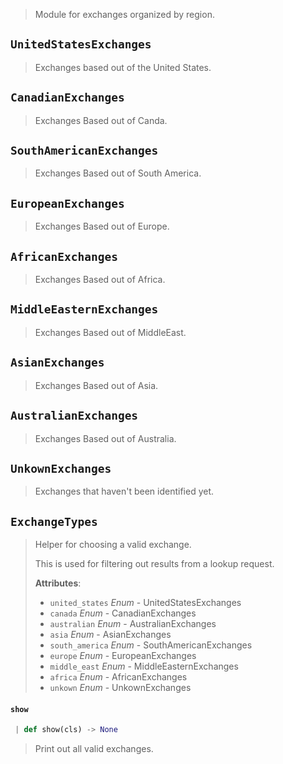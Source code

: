 > Module for exchanges organized by region.

<a name="exchanges.UnitedStatesExchanges"></a>
## `UnitedStatesExchanges`

> Exchanges based out of the United States.

<a name="exchanges.CanadianExchanges"></a>
## `CanadianExchanges`

> Exchanges Based out of Canda.

<a name="exchanges.SouthAmericanExchanges"></a>
## `SouthAmericanExchanges`

> Exchanges Based out of South America.

<a name="exchanges.EuropeanExchanges"></a>
## `EuropeanExchanges`

> Exchanges Based out of Europe.

<a name="exchanges.AfricanExchanges"></a>
## `AfricanExchanges`

> Exchanges Based out of Africa.

<a name="exchanges.MiddleEasternExchanges"></a>
## `MiddleEasternExchanges`

> Exchanges Based out of MiddleEast.

<a name="exchanges.AsianExchanges"></a>
## `AsianExchanges`

> Exchanges Based out of Asia.

<a name="exchanges.AustralianExchanges"></a>
## `AustralianExchanges`

> Exchanges Based out of Australia.

<a name="exchanges.UnkownExchanges"></a>
## `UnkownExchanges`

> Exchanges that haven't been identified yet.

<a name="exchanges.ExchangeTypes"></a>
## `ExchangeTypes`

> Helper for choosing a valid exchange.
> 
> This is used for filtering out results from a lookup request.
> 
> **Attributes**:
> 
> - `united_states` _Enum_ - UnitedStatesExchanges
> - `canada` _Enum_ - CanadianExchanges
> - `australian` _Enum_ - AustralianExchanges
> - `asia` _Enum_ - AsianExchanges
> - `south_america` _Enum_ - SouthAmericanExchanges
> - `europe` _Enum_ - EuropeanExchanges
> - `middle_east` _Enum_ - MiddleEasternExchanges
> - `africa` _Enum_ - AfricanExchanges
> - `unkown` _Enum_ - UnkownExchanges

<a name="exchanges.ExchangeTypes.show"></a>
#### `show`

```python
 | def show(cls) -> None
```

> Print out all valid exchanges.

